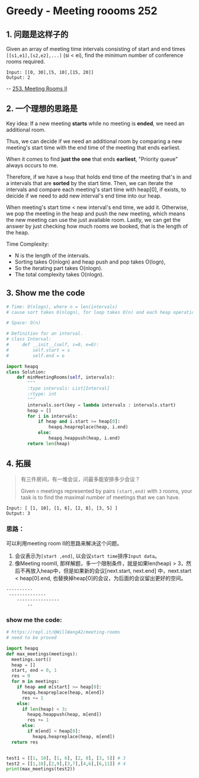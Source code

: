 # Greedy - Meeting roooms 252 



## 1. 问题是这样子的

Given an array of meeting time intervals consisting of start and end times `[[s1,e1],[s2,e2],...]` (si < ei), find the minimum number of conference rooms required.


```
Input: [[0, 30],[5, 10],[15, 20]]
Output: 2
```

-- [253. Meeting Rooms II](https://leetcode.com/problems/meeting-rooms-ii/description/)




## 2. 一个理想的思路是

Key idea: If a new meeting **starts** while no meeting is **ended**, we need an additional room.

Thus, we can decide if we need an additional room by comparing a new meeting's start time with the end time of the meeting that ends earliest.

When it comes to find **just the one** that ends **earliest**, "Priority queue" always occurs to me. 

Therefore, if we have a `heap` that holds end time of the meeting that's in and a intervals that are **sorted** by the start time. 
Then, we can iterate the intervals and compare each meeting's start time with heap[0], if exists, to deicide if we need to add new interval's end time into our heap.

When meeting's start time < new interval's end time, we add it.
Otherwise, we pop the meeting in the heap and push the new meeting, which means the new meeting can use the just available room. 
Lastly, we can get the answer by just checking how much rooms we booked, that is the length of the heap.

Time Complexity:

* N is the length of the intervals.
* Sorting takes O(nlogn) and heap push and pop takes O(logn), 
* So the iterating part takes O(nlogn). 
* The total complexity takes O(nlogn).


## 3. Show me the code

``` python 
# Time: O(nlogn), where n = len(intervals) 
# cause sort takes O(nlogn), for loop takes O(n) and each heap operation takes O(nlogn) in the worst case.

# Space: O(n) 

# Definition for an interval.
# class Interval:
#     def __init__(self, s=0, e=0):
#         self.start = s
#         self.end = e

import heapq
class Solution:
    def minMeetingRooms(self, intervals):
        """
        :type intervals: List[Interval]
        :rtype: int
        """
        intervals.sort(key = lambda intervals : intervals.start)
        heap = []
        for i in intervals:
            if heap and i.start >= heap[0]:
                heapq.heapreplace(heap, i.end)
            else:
                heapq.heappush(heap, i.end)
        return len(heap)     
```

## 4. 拓展


> 有三件房间，有一堆会议，问最多能安排多少会议？
> 
> Given `n` meetings represented by pairs `(start,end)` with `3` rooms, your task is to find the maximal number of meetings that we can have.



```
Input: [ [1, 10], [1, 6], [2, 8], [3, 5] ]
Output: 3
```

### 思路：

可以利用meeting room II的思路来解决这个问题。

1. 会议表示为`[start ,end]`, 以会议`start time`排序`Input data`。
2. 像Meeting roomII, 那样解题，多一个限制条件，就是如果len(heap) > 3，然后不再放入heap中，但是如果新的会议[next.start, next.end] 中，next.start < heap[0].end, 也替换掉heap[0]的会议，为后面的会议留出更好的空间。

``` 
----------
 --------------
 	----------------
 		--

``` 

### show me the code:

``` python 
# https://repl.it/@WillWang42/meeting-rooms
# need to be proved 

import heapq
def max_meetings(meetings):
  meetings.sort()
  heap = []
  start, end = 0, 1
  res = 0 
  for m in meetings:
    if heap and m[start] >= heap[0]:
      heapq.heapreplace(heap, m[end])
      res += 1
    else:
      if len(heap) < 3:
        heapq.heappush(heap, m[end])
        res += 1
      else:
        if m[end] < heap[0]:
          heapq.heapreplace(heap, m[end])
  return res 


test1 = [[1, 10], [1, 6], [2, 8], [3, 5]] # 3
test2 = [[1,10],[2,9],[3,7],[4,6],[6,11]] # 4
print(max_meetings(test2))

```